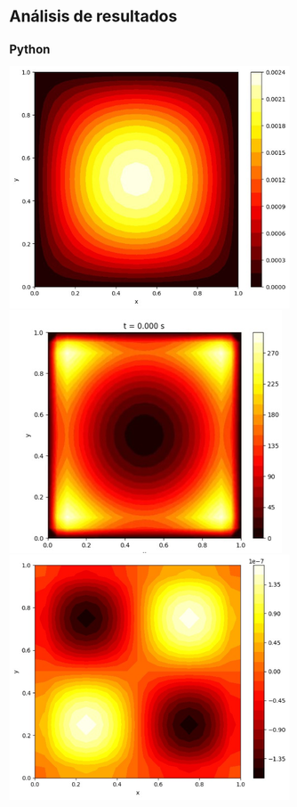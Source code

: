 # Análisis de resultados 

## Python 

![Grafico de resultados](G1.jpg) 
![Grafico de resultados](G2.jpg) 
![Grafico de resultados](G3.jpg) 
